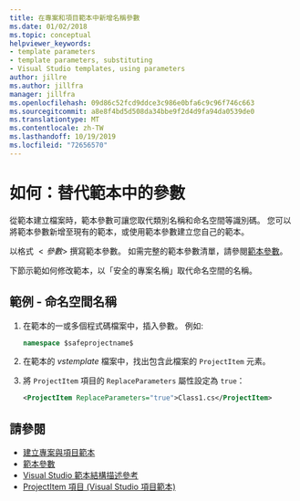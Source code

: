 ```yaml
---
title: 在專案和項目範本中新增名稱參數
ms.date: 01/02/2018
ms.topic: conceptual
helpviewer_keywords:
- template parameters
- template parameters, substituting
- Visual Studio templates, using parameters
author: jillre
ms.author: jillfra
manager: jillfra
ms.openlocfilehash: 09d86c52fcd9ddce3c986e0bfa6c9c96f746c663
ms.sourcegitcommit: a8e8f4bd5d508da34bbe9f2d4d9fa94da0539de0
ms.translationtype: MT
ms.contentlocale: zh-TW
ms.lasthandoff: 10/19/2019
ms.locfileid: "72656570"
---
```

# <a name="how-to-substitute-parameters-in-a-template"></a>如何：替代範本中的參數

從範本建立檔案時，範本參數可讓您取代類別名稱和命名空間等識別碼。 您可以將範本參數新增至現有的範本，或使用範本參數建立您自己的範本。

以格式 $<參數>$ 撰寫範本參數。 如需完整的範本參數清單，請參閱[範本參數](../ide/template-parameters.md)。

下節示範如何修改範本，以「安全的專案名稱」取代命名空間的名稱。

## <a name="example---namespace-name"></a>範例 - 命名空間名稱

1. 在範本的一或多個程式碼檔案中，插入參數。 例如:

    ```csharp
    namespace $safeprojectname$
    ```

1. 在範本的 *vstemplate* 檔案中，找出包含此檔案的 `ProjectItem` 元素。

1. 將 `ProjectItem` 項目的 `ReplaceParameters` 屬性設定為 `true`：

    ```xml
    <ProjectItem ReplaceParameters="true">Class1.cs</ProjectItem>
    ```

## <a name="see-also"></a>請參閱

- [建立專案與項目範本](../ide/creating-project-and-item-templates.md)
- [範本參數](../ide/template-parameters.md)
- [Visual Studio 範本結構描述參考](../extensibility/visual-studio-template-schema-reference.md)
- [ProjectItem 項目 (Visual Studio 項目範本)](../extensibility/projectitem-element-visual-studio-item-templates.md)